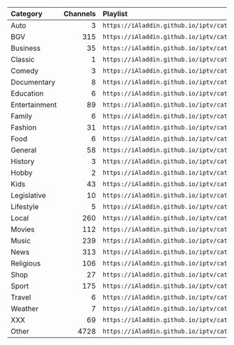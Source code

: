 <table>
	<thead>
		<tr><th align="left">Category</th><th align="right">Channels</th><th align="left">Playlist</th></tr>
	</thead>
	<tbody>
		<tr><td align="left">Auto</td><td align="right">3</td><td align="left"><code>https://iAladdin.github.io/iptv/categories/auto.m3u</code></td></tr>
		<tr><td align="left">BGV</td><td align="right">315</td><td align="left"><code>https://iAladdin.github.io/iptv/categories/bgv.m3u</code></td></tr>
		<tr><td align="left">Business</td><td align="right">35</td><td align="left"><code>https://iAladdin.github.io/iptv/categories/business.m3u</code></td></tr>
		<tr><td align="left">Classic</td><td align="right">1</td><td align="left"><code>https://iAladdin.github.io/iptv/categories/classic.m3u</code></td></tr>
		<tr><td align="left">Comedy</td><td align="right">3</td><td align="left"><code>https://iAladdin.github.io/iptv/categories/comedy.m3u</code></td></tr>
		<tr><td align="left">Documentary</td><td align="right">8</td><td align="left"><code>https://iAladdin.github.io/iptv/categories/documentary.m3u</code></td></tr>
		<tr><td align="left">Education</td><td align="right">6</td><td align="left"><code>https://iAladdin.github.io/iptv/categories/education.m3u</code></td></tr>
		<tr><td align="left">Entertainment</td><td align="right">89</td><td align="left"><code>https://iAladdin.github.io/iptv/categories/entertainment.m3u</code></td></tr>
		<tr><td align="left">Family</td><td align="right">6</td><td align="left"><code>https://iAladdin.github.io/iptv/categories/family.m3u</code></td></tr>
		<tr><td align="left">Fashion</td><td align="right">31</td><td align="left"><code>https://iAladdin.github.io/iptv/categories/fashion.m3u</code></td></tr>
		<tr><td align="left">Food</td><td align="right">6</td><td align="left"><code>https://iAladdin.github.io/iptv/categories/food.m3u</code></td></tr>
		<tr><td align="left">General</td><td align="right">58</td><td align="left"><code>https://iAladdin.github.io/iptv/categories/general.m3u</code></td></tr>
		<tr><td align="left">History</td><td align="right">3</td><td align="left"><code>https://iAladdin.github.io/iptv/categories/history.m3u</code></td></tr>
		<tr><td align="left">Hobby</td><td align="right">2</td><td align="left"><code>https://iAladdin.github.io/iptv/categories/hobby.m3u</code></td></tr>
		<tr><td align="left">Kids</td><td align="right">43</td><td align="left"><code>https://iAladdin.github.io/iptv/categories/kids.m3u</code></td></tr>
		<tr><td align="left">Legislative</td><td align="right">10</td><td align="left"><code>https://iAladdin.github.io/iptv/categories/legislative.m3u</code></td></tr>
		<tr><td align="left">Lifestyle</td><td align="right">5</td><td align="left"><code>https://iAladdin.github.io/iptv/categories/lifestyle.m3u</code></td></tr>
		<tr><td align="left">Local</td><td align="right">260</td><td align="left"><code>https://iAladdin.github.io/iptv/categories/local.m3u</code></td></tr>
		<tr><td align="left">Movies</td><td align="right">112</td><td align="left"><code>https://iAladdin.github.io/iptv/categories/movies.m3u</code></td></tr>
		<tr><td align="left">Music</td><td align="right">239</td><td align="left"><code>https://iAladdin.github.io/iptv/categories/music.m3u</code></td></tr>
		<tr><td align="left">News</td><td align="right">313</td><td align="left"><code>https://iAladdin.github.io/iptv/categories/news.m3u</code></td></tr>
		<tr><td align="left">Religious</td><td align="right">106</td><td align="left"><code>https://iAladdin.github.io/iptv/categories/religious.m3u</code></td></tr>
		<tr><td align="left">Shop</td><td align="right">27</td><td align="left"><code>https://iAladdin.github.io/iptv/categories/shop.m3u</code></td></tr>
		<tr><td align="left">Sport</td><td align="right">175</td><td align="left"><code>https://iAladdin.github.io/iptv/categories/sport.m3u</code></td></tr>
		<tr><td align="left">Travel</td><td align="right">6</td><td align="left"><code>https://iAladdin.github.io/iptv/categories/travel.m3u</code></td></tr>
		<tr><td align="left">Weather</td><td align="right">7</td><td align="left"><code>https://iAladdin.github.io/iptv/categories/weather.m3u</code></td></tr>
		<tr><td align="left">XXX</td><td align="right">69</td><td align="left"><code>https://iAladdin.github.io/iptv/categories/xxx.m3u</code></td></tr>
		<tr><td align="left">Other</td><td align="right">4728</td><td align="left"><code>https://iAladdin.github.io/iptv/categories/other.m3u</code></td></tr>
	</tbody>
</table>